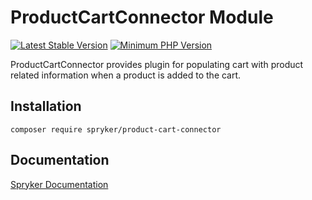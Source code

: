 # ProductCartConnector Module
[![Latest Stable Version](https://poser.pugx.org/spryker/product-cart-connector/v/stable.svg)](https://packagist.org/packages/spryker/product-cart-connector)
[![Minimum PHP Version](https://img.shields.io/badge/php-%3E%3D%208.1-8892BF.svg)](https://php.net/)

ProductCartConnector provides plugin for populating cart with product related information when a product is added to the cart.

## Installation

```
composer require spryker/product-cart-connector
```

## Documentation

[Spryker Documentation](https://docs.spryker.com)
